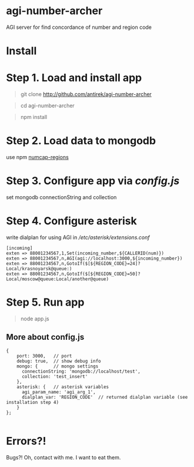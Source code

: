 # agi-number-archer

AGI server for find concordance of number and region code


Install
=======

# Step 1. Load and install app

> git clone http://github.com/antirek/agi-number-archer

> cd agi-number-archer

> npm install


# Step 2. Load data to mongodb

use npm [numcap-regions](http://github.com/antirek/numcap-regions)


# Step 3. Configure app via *config.js*

set mongodb connectionString and collection


# Step 4. Configure asterisk

write dialplan for using AGI in */etc/asterisk/extensions.conf*

`````
[incoming]
exten => 88001234567,1,Set(incoming_number,${CALLERID(num)})
exten => 88001234567,n,AGI(agi://localhost:3000,${incoming_number})
exten => 88001234567,n,GotoIf($[${REGION_CODE}=24]?Local/krasnoyarsk@queue:)
exten => 88001234567,n,GotoIf($[${REGION_CODE}=50]?Local/moscow@queue:Local/another@queue)

`````

# Step 5. Run app

> node app.js


## More about config.js

`````
{
    port: 3000,   // port
    debug: true,  // show debug info
    mongo: {      // mongo settings
      connectionString: 'mongodb://localhost/test',  
      collection: 'test_insert'
    },
    asterisk: {   // asterisk variables
      agi_param_name: 'agi_arg_1',
      dialplan_var: 'REGION_CODE'  // returned dialplan variable (see installation step 4) 
    }
};


`````


Errors?!
========

Bugs?! Oh, contact with me. I want to eat them.